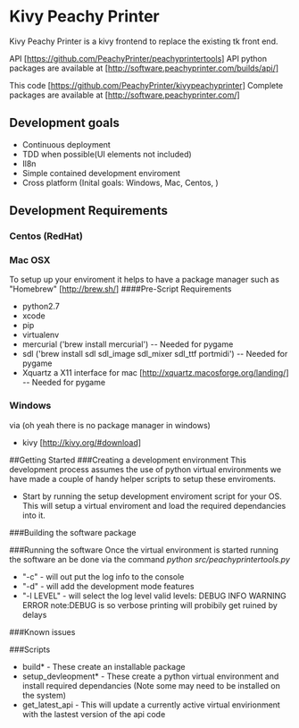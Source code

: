 # Kivy Peachy Printer
Kivy Peachy Printer is a kivy frontend to replace the existing tk front end.

API [https://github.com/PeachyPrinter/peachyprintertools]
API python packages are available at [http://software.peachyprinter.com/builds/api/]

This code [https://github.com/PeachyPrinter/kivypeachyprinter]
Complete packages are available at [http://software.peachyprinter.com/]

## Development goals
 - Continuous deployment
 - TDD when possible(UI elements not included)
 - Il8n
 - Simple contained development enviroment
 - Cross platform (Inital goals: Windows, Mac, Centos, )


## Development Requirements
<!-- ### Ubuntu (Debian)
via apt
 - python-pip
 - python-virtualenv

You can prepare your enviroment using the following command:
```sh
sudo apt-get install python-pip python-virtualenv
``` -->

### Centos (RedHat)
<!-- via yum
 - python-pip
 - python-virtualenv

 You can prepare your enviroment using the following command:
```sh
sudo rpm -iUvh http://dl.fedoraproject.org/pub/epel/7/x86_64/e/epel-release-7-5.noarch.rpm
sudo yum -y update
sudo yum -y install python-pip
sudo yum -y install python-virtualenv
``` -->

### Mac OSX
To setup up your enviroment it helps to have a package manager such as "Homebrew" [http://brew.sh/]
####Pre-Script Requirements
 - python2.7
 - xcode
 - pip
 - virtualenv
 - mercurial  ('brew install mercurial')   -- Needed for pygame
 - sdl   ('brew install sdl sdl_image sdl_mixer sdl_ttf portmidi') -- Needed for pygame
 - Xquartz  a X11 interface for mac [http://xquartz.macosforge.org/landing/] -- Needed for pygame


### Windows
via (oh yeah there is no package manager in windows)
 - kivy [http://kivy.org/#download]

##Getting Started
###Creating a development environment
This development process assumes the use of python virtual environments we have made a couple of handy helper scripts to setup these enviroments.
 - Start by running the setup development enviroment script for your OS. This will setup a virtual enviroment and load the required dependancies into it.

###Building the software package

###Running the software
Once the virtual environment is started running the software an be done via the command *python src/peachyprintertools.py*
 - "-c"  - will out put the log info to the console
 - "-d"  - will add the development mode features
 - "-l LEVEL" - will select the log level valid levels: DEBUG INFO WARNING ERROR  note:DEBUG is so verbose printing will probibily get ruined by delays

###Known issues

###Scripts
 - build*  - These create an installable package
 - setup_devleopment*  - These create a python virtual environment and install required dependancies (Note some may need to be installed on the system)
 - get_latest_api  - This will update a currently active virtual envirionment with the lastest version of the api code 

